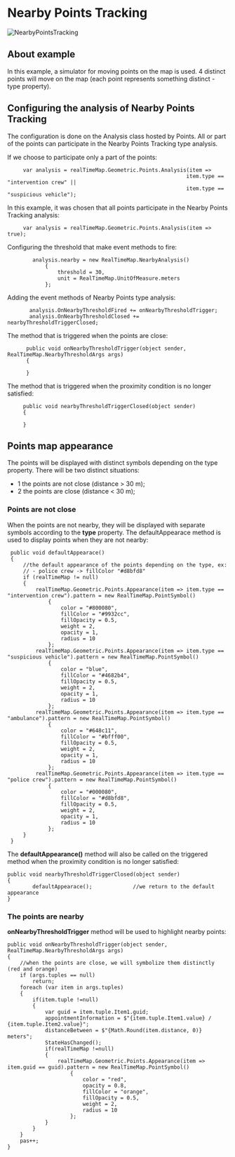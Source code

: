 # Nearby Points Tracking 
![NearbyPointsTracking](https://github.com/ichim/LeafletForBlazor-NuGet/assets/8348463/9449f6f7-d980-40b5-97aa-55930376b739)
## About example
In this example, a simulator for moving points on the map is used. 4 distinct points will move on the map (each point represents something distinct - type property).
## Configuring the analysis of Nearby Points Tracking
The configuration is done on the Analysis class hosted by Points. All or part of the points can participate in the Nearby Points Tracking type analysis.

If we choose to participate only a part of the points:

         var analysis = realTimeMap.Geometric.Points.Analysis(item => 
                                                             item.type == "intervention crew" || 
                                                             item.type == "suspicious vehicle");

In this example, it was chosen that all points participate in the Nearby Points Tracking analysis:

         var analysis = realTimeMap.Geometric.Points.Analysis(item => true);

Configuring the threshold that make event methods to fire:


            analysis.nearby = new RealTimeMap.NearbyAnalysis()
                {
                    threshold = 30,
                    unit = RealTimeMap.UnitOfMeasure.meters
                };

Adding the event methods of Nearby Points type analysis:

           analysis.OnNearbyThresholdFired += onNearbyThresholdTrigger;
           analysis.OnNearbyThresholdClosed += nearbyThresholdTriggerClosed;

The method that is triggered when the points are close:

          public void onNearbyThresholdTrigger(object sender, RealTimeMap.NearbyThresholdArgs args)
          {
         
          }

The method that is triggered when the proximity condition is no longer satisfied:

         public void nearbyThresholdTriggerClosed(object sender)
         {
         
         }

## Points map appearance
The points will be displayed with distinct symbols depending on the type property. There will be two distinct situations:
 - 1 the points are not close (distance > 30 m);
 - 2 the points are close (distance < 30 m);
### Points are not close
When the points are not nearby, they will be displayed with separate symbols according to the **type** property.
The defaultAppearace method is used to display points when they are not nearby:

     public void defaultAppearace()
     {
         //the default appearance of the points depending on the type, ex:
         // - police crew -> fillColor "#d8bfd8"
         if (realTimeMap != null)
         {
             realTimeMap.Geometric.Points.Appearance(item => item.type == "intervention crew").pattern = new RealTimeMap.PointSymbol()
                 {
                     color = "#800080",
                     fillColor = "#9932cc",
                     fillOpacity = 0.5,
                     weight = 2,
                     opacity = 1,
                     radius = 10
                 };
             realTimeMap.Geometric.Points.Appearance(item => item.type == "suspicious vehicle").pattern = new RealTimeMap.PointSymbol()
                 {
                     color = "blue",
                     fillColor = "#4682b4",
                     fillOpacity = 0.5,
                     weight = 2,
                     opacity = 1,
                     radius = 10
                 };
             realTimeMap.Geometric.Points.Appearance(item => item.type == "ambulance").pattern = new RealTimeMap.PointSymbol()
                 {
                     color = "#648c11",
                     fillColor = "#bfff00",
                     fillOpacity = 0.5,
                     weight = 2,
                     opacity = 1,
                     radius = 10
                 };
             realTimeMap.Geometric.Points.Appearance(item => item.type == "police crew").pattern = new RealTimeMap.PointSymbol()
                 {
                     color = "#000080",
                     fillColor = "#d8bfd8",
                     fillOpacity = 0.5,
                     weight = 2,
                     opacity = 1,
                     radius = 10
                 };
         }
     }

The **defaultAppearance()** method will also be called on the triggered method when the proximity condition is no longer satisfied:

    public void nearbyThresholdTriggerClosed(object sender)
    {
            defaultAppearace();             //we return to the default appearance
    }

### The points are nearby

**onNearbyThresholdTrigger** method will be used to highlight nearby points:

    public void onNearbyThresholdTrigger(object sender, RealTimeMap.NearbyThresholdArgs args)
    {
        //when the points are close, we will symbolize them distinctly (red and orange)
        if (args.tuples == null)
            return;
        foreach (var item in args.tuples)
        {
            if(item.tuple !=null)
            {
                var guid = item.tuple.Item1.guid;
                appointmentInformation = $"{item.tuple.Item1.value} / {item.tuple.Item2.value}";
                distanceBetween = $"{Math.Round(item.distance, 0)} meters";
                StateHasChanged();
                if(realTimeMap !=null)
                {
                    realTimeMap.Geometric.Points.Appearance(item => item.guid == guid).pattern = new RealTimeMap.PointSymbol()
                        {
                            color = "red",
                            opacity = 0.8,
                            fillColor = "orange",
                            fillOpacity = 0.5,
                            weight = 2,
                            radius = 10
                        };
                }
            }
        }
        pas++;
    }


